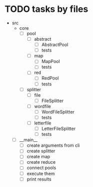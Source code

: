 # TODO tasks by files
 - src
     - core
         - [ ] pool
             - [ ] abstract
                 - [ ] AbstractPool
                 - [ ] tests
             - [ ] map
                 - [ ] MapPool
                 - [ ] tests
             - [ ] red
                 - [ ] RedPool
                 - [ ] tests
         - [ ] splitter
             - [ ] file
                 - [ ] FileSplitter
             - [ ] wordfile
                 - [ ] WordFileSplitter
                 - [ ] tests
             - [ ] letterfile
                 - [ ] LetterFileSplitter
                 - [ ] tests
     - [ ] \_\_main\_\_
         - [ ] create arguments from cli
         - [ ] create splitter
         - [ ] create map
         - [ ] create reduce
         - [ ] connect pools
         - [ ] execute them
         - [ ] print results
